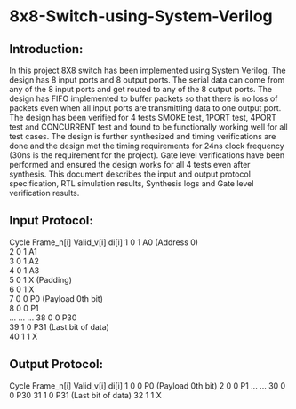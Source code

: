 # 8x8-Switch-using-System-Verilog


Introduction:
-------------
In this project 8X8 switch has been implemented using System Verilog. The design has 8 input ports and 8 output ports. The serial data can come from any of the 8 input ports and get routed to any of the 8 output ports. The design has FIFO implemented to buffer packets so that there is no loss of packets even when all input ports are transmitting data to one output port. The design has been verified for 4 tests SMOKE test, 1PORT test, 4PORT test and CONCURRENT test and found to be functionally working well for all test cases. The design is further synthesized and timing verifications are done and the design met the timing requirements for 24ns clock frequency (30ns is the requirement for the project). Gate level verifications have been performed and ensured the design works for all 4 tests even after synthesis. This document describes the input and output protocol specification, RTL simulation results, Synthesis logs and Gate level verification results.


Input Protocol:
---------------
Cycle   Frame_n[i]    Valid_v[i]    di[i]
1           0               1         A0   (Address 0)  
2           0               1         A1    
3           0               1         A2   
4           0               1         A3  
5           0               1         X (Padding)  
6           0               1         X     
7           0               0         P0 (Payload 0th bit)  
8           0               0         P1  
...
...
...
38          0               0          P30   
39          1               0          P31 (Last bit of data)  
40          1               1          X   


Output Protocol:
---------------
Cycle   Frame_n[i]    Valid_v[i]    di[i]
1           0               0         P0 (Payload 0th bit)
2           0               0         P1
...
...
30          0               0         P30 
31          1               0         P31 (Last bit of data)
32          1               1         X




